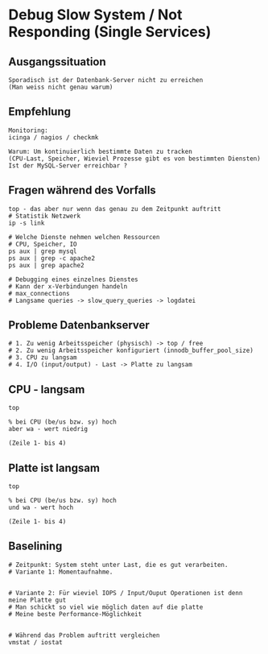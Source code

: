 # Debug Slow System / Not Responding (Single Services) 

## Ausgangssituation

```
Sporadisch ist der Datenbank-Server nicht zu erreichen
(Man weiss nicht genau warum) 
```

## Empfehlung 

```
Monitoring:
icinga / nagios / checkmk 

Warum: Um kontinuierlich bestimmte Daten zu tracken 
(CPU-Last, Speicher, Wieviel Prozesse gibt es von bestimmten Diensten) 
Ist der MySQL-Server erreichbar ? 
```

## Fragen während des Vorfalls 

```
top - das aber nur wenn das genau zu dem Zeitpunkt auftritt 
# Statistik Netzwerk  
ip -s link 

# Welche Dienste nehmen welchen Ressourcen 
# CPU, Speicher, IO 
ps aux | grep mysql
ps aux | grep -c apache2
ps aux | grep apache2 

# Debugging eines einzelnes Dienstes 
# Kann der x-Verbindungen handeln 
# max_connections 
# Langsame queries -> slow_query_queries -> logdatei 
```

## Probleme Datenbankserver 

```
# 1. Zu wenig Arbeitsspeicher (physisch) -> top / free  
# 2. Zu wenig Arbeitsspeicher konfiguriert (innodb_buffer_pool_size)
# 3. CPU zu langsam 
# 4. I/O (input/output) - Last -> Platte zu langsam 
```

## CPU - langsam 

```
top 

% bei CPU (be/us bzw. sy) hoch 
aber wa - wert niedrig 

(Zeile 1- bis 4) 

```

## Platte ist langsam 

```
top 

% bei CPU (be/us bzw. sy) hoch 
und wa - wert hoch  

(Zeile 1- bis 4) 
```


## Baselining 

```
# Zeitpunkt: System steht unter Last, die es gut verarbeiten.
# Variante 1: Momentaufnahme. 


# Variante 2: Für wieviel IOPS / Input/Ouput Operationen ist denn meine Platte gut 
# Man schickt so viel wie möglich daten auf die platte 
# Meine beste Performance-Möglichkeit 


# Während das Problem auftritt vergleichen 
vmstat / iostat 
```
